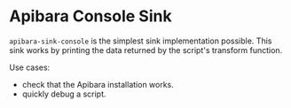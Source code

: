# Apibara Console Sink

`apibara-sink-console` is the simplest sink implementation possible.
This sink works by printing the data returned by the script's transform
function.

Use cases:

 - check that the Apibara installation works.
 - quickly debug a script.

